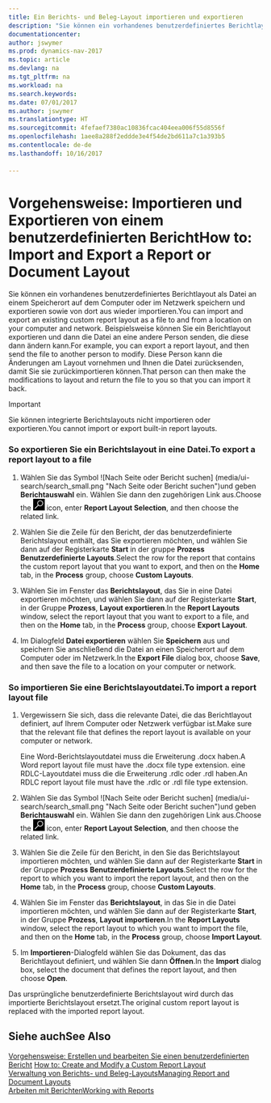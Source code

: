 ```yaml
---
title: Ein Berichts- und Beleg-Layout importieren und exportieren
description: "Sie können ein vorhandenes benutzerdefiniertes Berichtlayout als Datei an einem Speicherort auf dem Computer oder im Netzwerk speichern und exportieren sowie von dort aus wieder importieren."
documentationcenter: 
author: jswymer
ms.prod: dynamics-nav-2017
ms.topic: article
ms.devlang: na
ms.tgt_pltfrm: na
ms.workload: na
ms.search.keywords: 
ms.date: 07/01/2017
ms.author: jswymer
ms.translationtype: HT
ms.sourcegitcommit: 4fefaef7380ac10836fcac404eea006f55d8556f
ms.openlocfilehash: 1aee8a288f2eddde3e4f54de2bd611a7c1a393b5
ms.contentlocale: de-de
ms.lasthandoff: 10/16/2017

---
```

# <a name="how-to-import-and-export-a-report-or-document-layout"></a><span data-ttu-id="dd080-103">Vorgehensweise: Importieren und Exportieren von einem benutzerdefinierten Bericht</span><span class="sxs-lookup"><span data-stu-id="dd080-103">How to: Import and Export a Report or Document Layout</span></span>
<span data-ttu-id="dd080-104">Sie können ein vorhandenes benutzerdefiniertes Berichtlayout als Datei an einem Speicherort auf dem Computer oder im Netzwerk speichern und exportieren sowie von dort aus wieder importieren.</span><span class="sxs-lookup"><span data-stu-id="dd080-104">You can import and export an existing custom report layout as a file to and from a location on your computer and network.</span></span> <span data-ttu-id="dd080-105">Beispielsweise können Sie ein Berichtlayout exportieren und dann die Datei an eine andere Person senden, die diese dann ändern kann.</span><span class="sxs-lookup"><span data-stu-id="dd080-105">For example, you can export a report layout, and then send the file to another person to modify.</span></span> <span data-ttu-id="dd080-106">Diese Person kann die Änderungen am Layout vornehmen und Ihnen die Datei zurücksenden, damit Sie sie zurückimportieren können.</span><span class="sxs-lookup"><span data-stu-id="dd080-106">That person can then make the modifications to layout and return the file to you so that you can import it back.</span></span>  
  
> [!IMPORTANT]  
>  <span data-ttu-id="dd080-107">Sie können integrierte Berichtslayouts nicht importieren oder exportieren.</span><span class="sxs-lookup"><span data-stu-id="dd080-107">You cannot import or export built-in report layouts.</span></span>  
  
### <a name="to-export-a-report-layout-to-a-file"></a><span data-ttu-id="dd080-108">So exportieren Sie ein Berichtslayout in eine Datei.</span><span class="sxs-lookup"><span data-stu-id="dd080-108">To export a report layout to a file</span></span>  
  
1.  <span data-ttu-id="dd080-109">Wählen Sie das Symbol ![Nach Seite oder Bericht suchen] (media/ui-search/search_small.png "Nach Seite oder Bericht suchen")und geben **Berichtauswahl** ein. Wählen Sie dann den zugehörigen Link aus.</span><span class="sxs-lookup"><span data-stu-id="dd080-109">Choose the ![Search for Page or Report](media/ui-search/search_small.png "Search for Page or Report icon") icon, enter **Report Layout Selection**, and then choose the related link.</span></span>  
  
2.  <span data-ttu-id="dd080-110">Wählen Sie die Zeile für den Bericht, der das benutzerdefinierte Berichtslayout enthält, das Sie exportieren möchten, und wählen Sie dann auf der Registerkarte **Start** in der gruppe **Prozess** **Benutzerdefinierte Layouts**.</span><span class="sxs-lookup"><span data-stu-id="dd080-110">Select the row for the report that contains the custom report layout that you want to export, and then on the **Home** tab, in the **Process** group, choose **Custom Layouts**.</span></span>  
  
3.  <span data-ttu-id="dd080-111">Wählen Sie im Fenster das **Berichtslayout**, das Sie in eine Datei exportieren möchten, und wählen Sie dann auf der Registerkarte **Start**, in der Gruppe **Prozess**, **Layout exportieren**.</span><span class="sxs-lookup"><span data-stu-id="dd080-111">In the **Report Layouts** window, select the report layout that you want to export to a file, and then on the **Home** tab, in the **Process** group, choose **Export Layout**.</span></span>  
  
4.  <span data-ttu-id="dd080-112">Im Dialogfeld **Datei exportieren** wählen Sie **Speichern** aus und speichern Sie anschließend die Datei an einen Speicherort auf dem Computer oder im Netzwerk.</span><span class="sxs-lookup"><span data-stu-id="dd080-112">In the **Export File** dialog box, choose **Save**, and then save the file to a location on your computer or network.</span></span>  
  
### <a name="to-import-a-report-layout-file"></a><span data-ttu-id="dd080-113">So importieren Sie eine Berichtslayoutdatei.</span><span class="sxs-lookup"><span data-stu-id="dd080-113">To import a report layout file</span></span>  
  
1.  <span data-ttu-id="dd080-114">Vergewissern Sie sich, dass die relevante Datei, die das Berichtlayout definiert, auf Ihrem Computer oder Netzwerk verfügbar ist.</span><span class="sxs-lookup"><span data-stu-id="dd080-114">Make sure that the relevant file that defines the report layout is available on your computer or network.</span></span>  
  
     <span data-ttu-id="dd080-115">Eine Word-Berichtslayoutdatei muss die Erweiterung .docx haben.</span><span class="sxs-lookup"><span data-stu-id="dd080-115">A Word report layout file must have the .docx file type extension.</span></span> <span data-ttu-id="dd080-116">eine RDLC-Layoutdatei muss die die Erweiterung .rdlc oder .rdl haben.</span><span class="sxs-lookup"><span data-stu-id="dd080-116">An RDLC report layout file must have the .rdlc or .rdl file type extension.</span></span>  
  
2.  <span data-ttu-id="dd080-117">Wählen Sie das Symbol ![Nach Seite oder Bericht suchen] (media/ui-search/search_small.png "Nach Seite oder Bericht suchen")und geben **Berichtauswahl** ein. Wählen Sie dann den zugehörigen Link aus.</span><span class="sxs-lookup"><span data-stu-id="dd080-117">Choose the ![Search for Page or Report](media/ui-search/search_small.png "Search for Page or Report icon") icon, enter **Report Layout Selection**, and then choose the related link.</span></span>  
  
3.  <span data-ttu-id="dd080-118">Wählen Sie die Zeile für den Bericht, in den Sie das Berichtslayout importieren möchten, und wählen Sie dann auf der Registerkarte **Start** in der Gruppe **Prozess** **Benutzerdefinierte Layouts**.</span><span class="sxs-lookup"><span data-stu-id="dd080-118">Select the row for the report to which you want to import the report layout, and then on the **Home** tab, in the **Process** group, choose **Custom Layouts**.</span></span>  
  
4.  <span data-ttu-id="dd080-119">Wählen Sie im Fenster das **Berichtslayout**, in das Sie in die Datei importieren möchten, und wählen Sie dann auf der Registerkarte **Start**, in der Gruppe **Prozess**, **Layout importieren**.</span><span class="sxs-lookup"><span data-stu-id="dd080-119">In the **Report Layouts** window, select the report layout to which you want to import the file, and then on the **Home** tab, in the **Process** group, choose **Import Layout**.</span></span>  
  
5.  <span data-ttu-id="dd080-120">Im **Importieren**-Dialogfeld wählen Sie das Dokument, das das Berichtlayout definiert, und wählen Sie dann **Öffnen**.</span><span class="sxs-lookup"><span data-stu-id="dd080-120">In the **Import** dialog box, select the document that defines the report layout, and then choose **Open**.</span></span>  
  
 <span data-ttu-id="dd080-121">Das ursprüngliche benutzerdefinierte Berichtslayout wird durch das importierte Berichtslayout ersetzt.</span><span class="sxs-lookup"><span data-stu-id="dd080-121">The original custom report layout is replaced with the imported report layout.</span></span>  
  
## <a name="see-also"></a><span data-ttu-id="dd080-122">Siehe auch</span><span class="sxs-lookup"><span data-stu-id="dd080-122">See Also</span></span>  
 <span data-ttu-id="dd080-123">[Vorgehensweise: Erstellen und bearbeiten Sie einen benutzerdefinierten Bericht](ui-how-create-custom-report-layout.md) </span><span class="sxs-lookup"><span data-stu-id="dd080-123">[How to: Create and Modify a Custom Report Layout](ui-how-create-custom-report-layout.md) </span></span>  
 [<span data-ttu-id="dd080-124">Verwaltung von Berichts- und Beleg-Layouts</span><span class="sxs-lookup"><span data-stu-id="dd080-124">Managing Report and Document Layouts</span></span>](ui-manage-report-layouts.md)  
 [<span data-ttu-id="dd080-125">Arbeiten mit Berichten</span><span class="sxs-lookup"><span data-stu-id="dd080-125">Working with Reports</span></span>](ui-work-report.md)    
